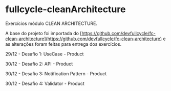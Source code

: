 # fullcycle-cleanArchitecture

Exercícios módulo CLEAN ARCHITECTURE. 

A base do projeto foi importada do [https://github.com/devfullcycle/fc-clean-architecture](https://github.com/devfullcycle/fc-clean-architecture) e as alterações foram feitas para entrega dos exercícios.

29/12 - Desafio 1: UseCase - Product

30/12 - Desafio 2: API - Product

30/12 - Desafio 3: Notification Pattern - Product

30/12 - Desafio 4: Validator - Product
